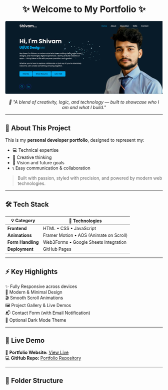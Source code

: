 <h1 align="center">✨ Welcome to My Portfolio ✨</h1>

<p align="center">
  <img src="portfolio img.png" alt="Portfolio Preview" width="700" />
</p>

<p align="center">
  <i>🚀 "A blend of creativity, logic, and technology — built to showcase who I am and what I build."</i>
</p>

---

## 🧠 About This Project

This is my **personal developer portfolio**, designed to represent my:
- 💻 Technical expertise  
- 🧩 Creative thinking  
- 🎯 Vision and future goals  
- 📞 Easy communication & collaboration  

> Built with passion, styled with precision, and powered by modern web technologies.

---

## 🛠️ Tech Stack

| 💡 Category | 🔧 Technologies |
|-------------|----------------|
| **Frontend** | HTML • CSS • JavaScript |
| **Animations** | Framer Motion • AOS (Animate on Scroll) |
| **Form Handling** | Web3Forms • Google Sheets Integration |
| **Deployment** | GitHub Pages |

---

## ⚡ Key Highlights

✨ Fully Responsive across devices  
🎨 Modern & Minimal Design  
🎬 Smooth Scroll Animations  
🖼️ Project Gallery & Live Demos  
📬 Contact Form (with Email Notification)  
🌙 Optional Dark Mode Theme  

---

## 🚀 Live Demo

🔗 **Portfolio Website:** [View Live](https://mr-shivam6.github.io/portfolio/)  
💻 **GitHub Repo:** [Portfolio Repository](https://github.com/Mr-Shivam6/portfolio)

------------------------------------------------------------------------------------------------------------------------------------------------------------------
## 📂 Folder Structure

